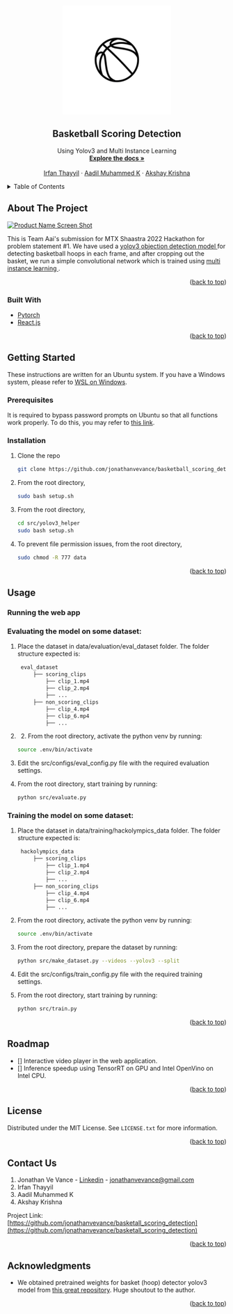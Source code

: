 <div id="top"></div>


<!-- PROJECT LOGO -->
<br />
<div align="center">
  <a href="https://github.com/jonathanvevance/basketball_scoring_detection">
    <img src="readme_images/basketball_logo.png" alt="Logo" width="250" height="250">
  </a>

<h2 align="center">Basketball Scoring Detection</h2>

  <p align="center">
    Using Yolov3 and Multi Instance Learning
    <br />
    <a href="https://github.com/jonathanvevance/basketball_scoring_detection"><strong>Explore the docs »</strong></a>
    <br />
    <br />
    <a href="https://github.com/irfanthayyil">Irfan Thayyil</a>
    ·
    <a href="https://github.com/Adil-MohammedK">Aadil Muhammed K</a>
    ·
    <a href="https://github.com/akshaykrishh">Akshay Krishna</a>
  </p>
</div>



<!-- TABLE OF CONTENTS -->
<details>
  <summary>Table of Contents</summary>
  <ol>
    <li>
      <a href="#about-the-project">About The Project</a>
      <ul>
        <li><a href="#built-with">Built With</a></li>
      </ul>
    </li>
    <li>
      <a href="#getting-started">Getting Started</a>
      <ul>
        <li><a href="#prerequisites">Prerequisites</a></li>
        <li><a href="#installation">Installation</a></li>
      </ul>
    </li>
    <li><a href="#usage">Usage</a></li>
    <li><a href="#roadmap">Roadmap</a></li>
    <li><a href="#license">License</a></li>
    <li><a href="#contact">Contact</a></li>
    <li><a href="#acknowledgments">Acknowledgments</a></li>
  </ol>
</details>


<!-- ABOUT THE PROJECT -->
## About The Project

[![Product Name Screen Shot][product-screenshot]](https://example.com)

This is Team Aai's submission for MTX Shaastra 2022 Hackathon for problem statement #1. We have used a <a href = "https://arxiv.org/abs/1804.02767"> yolov3 objection detection model </a> for detecting basketball hoops in each frame, and after cropping out the basket, we run a simple convolutional network which is trained using <a href = "https://en.wikipedia.org/wiki/Multiple_instance_learning"> multi instance learning </a>.

<p align="right">(<a href="#top">back to top</a>)</p>


### Built With

* [Pytorch](https://pytorch.org//)
* [React.js](https://reactjs.org/)

<p align="right">(<a href="#top">back to top</a>)</p>


<!-- GETTING STARTED -->
## Getting Started

These instructions are written for an Ubuntu system. If you have a Windows system, please refer to <a href="https://docs.microsoft.com/en-us/windows/wsl/about"> WSL on Windows</a>.

### Prerequisites
It is required to bypass password prompts on Ubuntu so that all functions work properly. To do this, you may refer to <a href="https://phpraxis.wordpress.com/2016/09/27/enable-sudo-without-password-in-ubuntudebian/"> this link</a>.

### Installation

1. Clone the repo
   ```sh
   git clone https://github.com/jonathanvevance/basketball_scoring_detection.git
   ```
2. From the root directory,
   ```sh
   sudo bash setup.sh
   ```
3. From the root directory,
   ```sh
   cd src/yolov3_helper
   sudo bash setup.sh
   ```
4. To prevent file permission issues, from the root directory,
   ```sh
   sudo chmod -R 777 data
   ```

<p align="right">(<a href="#top">back to top</a>)</p>


<!-- USAGE EXAMPLES -->
## Usage

### Running the web app

### Evaluating the model on some dataset:
1. Place the dataset in data/evaluation/eval_dataset folder. The folder structure expected is:

        eval_dataset
            ├── scoring_clips
                ├── clip_1.mp4
                ├── clip_2.mp4
                ├── ...
            ├── non_scoring_clips
                ├── clip_4.mp4
                ├── clip_6.mp4
                ├── ...

2. 2. From the root directory, activate the python venv by running:
    ```sh
    source .env/bin/activate
    ```
3. Edit the src/configs/eval_config.py file with the required evaluation settings.
4. From the root directory, start training by running:
    ```sh
    python src/evaluate.py
    ```

### Training the model on some dataset:

1. Place the dataset in data/training/hackolympics_data folder. The folder structure expected is:

        hackolympics_data
            ├── scoring_clips
                ├── clip_1.mp4
                ├── clip_2.mp4
                ├── ...
            ├── non_scoring_clips
                ├── clip_4.mp4
                ├── clip_6.mp4
                ├── ...

2. From the root directory, activate the python venv by running:
    ```sh
    source .env/bin/activate
    ```
3. From the root directory, prepare the dataset by running:
    ```sh
    python src/make_dataset.py --videos --yolov3 --split
    ```

4. Edit the src/configs/train_config.py file with the required training settings.
5. From the root directory, start training by running:
    ```sh
    python src/train.py
    ```

<p align="right">(<a href="#top">back to top</a>)</p>


<!-- ROADMAP -->
## Roadmap

- [] Interactive video player in the web application. 
- [] Inference speedup using TensorRT on GPU and Intel OpenVino on Intel CPU.

<p align="right">(<a href="#top">back to top</a>)</p>


<!-- LICENSE -->
## License

Distributed under the MIT License. See `LICENSE.txt` for more information.

<p align="right">(<a href="#top">back to top</a>)</p>


<!-- CONTACT -->
## Contact Us

<!-- Jonathan Ve Vance - [@twitter_handle](https://twitter.com/twitter_handle) - email@email_client.com -->
1. Jonathan Ve Vance - [Linkedin](https://linkedin.com/in/jonathanvevance) - jonathanvevance@gmail.com
2. Irfan Thayyil
3. Aadil Muhammed K
4. Akshay Krishna


Project Link: [https://github.com/jonathanvevance/basketall_scoring_detection](https://github.com/jonathanvevance/basketall_scoring_detection)

<p align="right">(<a href="#top">back to top</a>)</p>


<!-- ACKNOWLEDGMENTS -->
## Acknowledgments

* []() We obtained pretrained weights for basket (hoop) detector yolov3 model from <a href = "https://github.com/SkalskiP/ILearnDeepLearning.py"> this great repository</a>. Huge shoutout to the author.

<p align="right">(<a href="#top">back to top</a>)</p>



<!-- MARKDOWN LINKS & IMAGES -->
[product-screenshot]: images/screenshot.png
